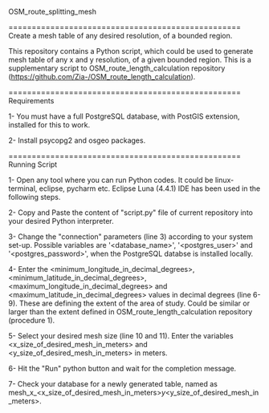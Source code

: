 OSM_route_splitting_mesh


==================================================
Create a mesh table of any desired resolution, of a bounded region. 


This repository contains a Python script, which could be used to generate mesh table of any x and y resolution, of a given bounded region. 
This is a supplementary script to OSM_route_length_calculation repository (https://github.com/Zia-/OSM_route_length_calculation).


==================================================
Requirements

1- You must have a full PostgreSQL database, with PostGIS extension, installed for this to work.

2- Install psycopg2 and osgeo packages.


==================================================
Running Script

1- Open any tool where you can run Python codes. It could be linux-terminal, eclipse, pycharm etc. Eclipse Luna (4.4.1) IDE has been used in the following steps. 

2- Copy and Paste the content of "script.py" file of current repository into your desired Python interpreter. 

3- Change the "connection" parameters (line 3) according to your system set-up. Possible variables are '<database_name>', '<postgres_user>' and '<postgres_password>', when the PostgreSQL databse is installed locally.

4- Enter the <minimum_longitude_in_decimal_degrees>, <minimum_latitude_in_decimal_degrees>, <maximum_longitude_in_decimal_degrees> and <maximum_latitude_in_decimal_degrees> values in decimal degrees (line 6-9). These are defining the extent of the area of study. Could be similar or larger than the extent defined in OSM_route_length_calculation repository (procedure 1).

5- Select your desired mesh size (line 10 and 11). Enter the variables <x_size_of_desired_mesh_in_meters> and <y_size_of_desired_mesh_in_meters> in meters.

6- Hit the "Run" python button and wait for the completion message.

7- Check your database for a newly generated table, named as mesh_x_<x_size_of_desired_mesh_in_meters>_y_<y_size_of_desired_mesh_in_meters>.

